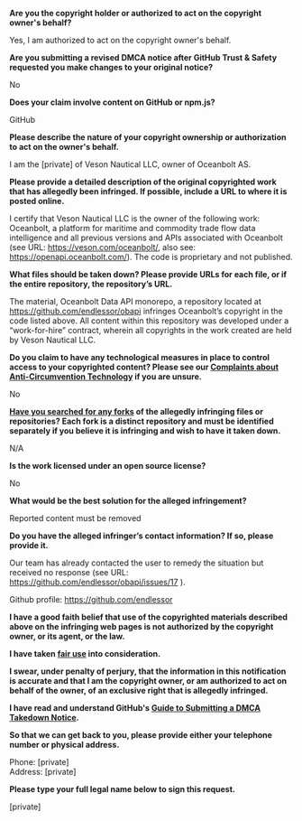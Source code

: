 **Are you the copyright holder or authorized to act on the copyright owner's behalf?**

Yes, I am authorized to act on the copyright owner's behalf.

**Are you submitting a revised DMCA notice after GitHub Trust & Safety requested you make changes to your original notice?**

No

**Does your claim involve content on GitHub or npm.js?**

GitHub

**Please describe the nature of your copyright ownership or authorization to act on the owner's behalf.**

I am the [private] of Veson Nautical LLC, owner of Oceanbolt AS.

**Please provide a detailed description of the original copyrighted work that has allegedly been infringed. If possible, include a URL to where it is posted online.**

I certify that Veson Nautical LLC is the owner of the following work:  
Oceanbolt, a platform for maritime and commodity trade flow data intelligence and all previous versions and APIs associated with Oceanbolt (see URL: https://veson.com/oceanbolt/, also see: https://openapi.oceanbolt.com/). The code is proprietary and not published.

**What files should be taken down? Please provide URLs for each file, or if the entire repository, the repository’s URL.**

The material, Oceanbolt Data API monorepo, a repository located at https://github.com/endlessor/obapi infringes Oceanbolt’s copyright in the code listed above. All content within this repository was developed under a “work-for-hire” contract, wherein all copyrights in the work created are held by Veson Nautical LLC.

**Do you claim to have any technological measures in place to control access to your copyrighted content? Please see our <a href="https://docs.github.com/articles/guide-to-submitting-a-dmca-takedown-notice#complaints-about-anti-circumvention-technology">Complaints about Anti-Circumvention Technology</a> if you are unsure.**

No

**<a href="https://docs.github.com/articles/dmca-takedown-policy#b-what-about-forks-or-whats-a-fork">Have you searched for any forks</a> of the allegedly infringing files or repositories? Each fork is a distinct repository and must be identified separately if you believe it is infringing and wish to have it taken down.**

N/A

**Is the work licensed under an open source license?**

No

**What would be the best solution for the alleged infringement?**

Reported content must be removed

**Do you have the alleged infringer’s contact information? If so, please provide it.**

Our team has already contacted the user to remedy the situation but received no response (see URL: https://github.com/endlessor/obapi/issues/17 ).

Github profile: https://github.com/endlessor

**I have a good faith belief that use of the copyrighted materials described above on the infringing web pages is not authorized by the copyright owner, or its agent, or the law.**

**I have taken <a href="https://www.lumendatabase.org/topics/22">fair use</a> into consideration.**

**I swear, under penalty of perjury, that the information in this notification is accurate and that I am the copyright owner, or am authorized to act on behalf of the owner, of an exclusive right that is allegedly infringed.**

**I have read and understand GitHub's <a href="https://docs.github.com/articles/guide-to-submitting-a-dmca-takedown-notice/">Guide to Submitting a DMCA Takedown Notice</a>.**

**So that we can get back to you, please provide either your telephone number or physical address.**

Phone: [private]  
Address: [private]

**Please type your full legal name below to sign this request.**

[private]
